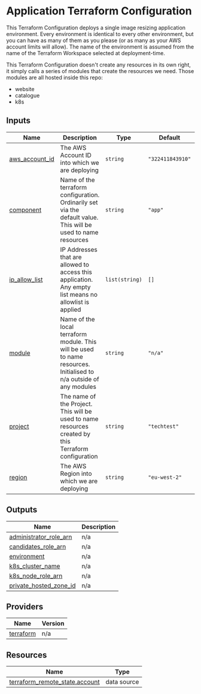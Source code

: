 # Application Terraform Configuration

This Terraform Configuration deploys a single image resizing application environment. Every environment is identical to every other environment, but you can have as many of them as you please (or as many as your AWS account limits will allow). The name of the environment is assumed from the name of the Terraform Workspace selected at deployment-time.

This Terraform Configuration doesn't create any resources in its own right, it simply calls a series of modules that create the resources we need. Those modules are all hosted inside this repo: 

- website
- catalogue
- k8s

<!-- BEGIN_TF_DOCS -->
## Inputs

| Name | Description | Type | Default | Required |
|------|-------------|------|---------|:--------:|
| <a name="input_aws_account_id"></a> [aws\_account\_id](#input\_aws\_account\_id) | The AWS Account ID into which we are deploying | `string` | `"322411843910"` | no |
| <a name="input_component"></a> [component](#input\_component) | Name of the terraform configuration. Ordinarily set via the default value. This will be used to name resources | `string` | `"app"` | no |
| <a name="input_ip_allow_list"></a> [ip\_allow\_list](#input\_ip\_allow\_list) | IP Addresses that are allowed to access this application. Any empty list means no allowlist is applied | `list(string)` | `[]` | no |
| <a name="input_module"></a> [module](#input\_module) | Name of the local terraform module. This will be used to name resources. Initialised to n/a outside of any modules | `string` | `"n/a"` | no |
| <a name="input_project"></a> [project](#input\_project) | The name of the Project. This will be used to name resources created by this Terraform configuration | `string` | `"techtest"` | no |
| <a name="input_region"></a> [region](#input\_region) | The AWS Region into which we are deploying | `string` | `"eu-west-2"` | no |
## Outputs

| Name | Description |
|------|-------------|
| <a name="output_administrator_role_arn"></a> [administrator\_role\_arn](#output\_administrator\_role\_arn) | n/a |
| <a name="output_candidates_role_arn"></a> [candidates\_role\_arn](#output\_candidates\_role\_arn) | n/a |
| <a name="output_environment"></a> [environment](#output\_environment) | n/a |
| <a name="output_k8s_cluster_name"></a> [k8s\_cluster\_name](#output\_k8s\_cluster\_name) | n/a |
| <a name="output_k8s_node_role_arn"></a> [k8s\_node\_role\_arn](#output\_k8s\_node\_role\_arn) | n/a |
| <a name="output_private_hosted_zone_id"></a> [private\_hosted\_zone\_id](#output\_private\_hosted\_zone\_id) | n/a |
## Providers

| Name | Version |
|------|---------|
| <a name="provider_terraform"></a> [terraform](#provider\_terraform) | n/a |
## Resources

| Name | Type |
|------|------|
| [terraform_remote_state.account](https://registry.terraform.io/providers/hashicorp/terraform/latest/docs/data-sources/remote_state) | data source |
<!-- END_TF_DOCS -->